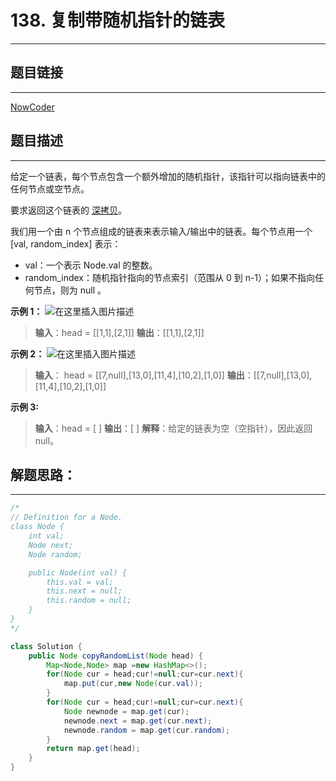 
# 138. 复制带随机指针的链表

---
## 题目链接
---
<a href="https://leetcode-cn.com/problems/copy-list-with-random-pointer/">NowCoder</a>

## 题目描述
---



给定一个链表，每个节点包含一个额外增加的随机指针，该指针可以指向链表中的任何节点或空节点。

要求返回这个链表的 [深拷贝](https://baike.baidu.com/item/%E6%B7%B1%E6%8B%B7%E8%B4%9D/22785317?fr=aladdin)。 

我们用一个由 n 个节点组成的链表来表示输入/输出中的链表。每个节点用一个 [val, random_index] 表示：

* val：一个表示 Node.val 的整数。
* random_index：随机指针指向的节点索引（范围从 0 到 n-1）；如果不指向任何节点，则为  null 。

**示例 1：**
![在这里插入图片描述](https://img-blog.csdnimg.cn/20200413191028879.png)
>**输入**：head = [[1,1],[2,1]]
**输出**：[[1,1],[2,1]]


 

**示例 2：**
![在这里插入图片描述](https://img-blog.csdnimg.cn/20200413190946318.png)
>**输入**： head = [[7,null],[13,0],[11,4],[10,2],[1,0]]
**输出**：[[7,null],[13,0],[11,4],[10,2],[1,0]]

**示例 3:**

>**输入**：head = [ ]
**输出**：[ ]
**解释**：给定的链表为空（空指针），因此返回 null。



## 解题思路：
---

```java
/*
// Definition for a Node.
class Node {
    int val;
    Node next;
    Node random;

    public Node(int val) {
        this.val = val;
        this.next = null;
        this.random = null;
    }
}
*/

class Solution {
    public Node copyRandomList(Node head) {
        Map<Node,Node> map =new HashMap<>();
        for(Node cur = head;cur!=null;cur=cur.next){
            map.put(cur,new Node(cur.val));
        }
        for(Node cur = head;cur!=null;cur=cur.next){
            Node newnode = map.get(cur);
            newnode.next = map.get(cur.next);
            newnode.random = map.get(cur.random);
        }
        return map.get(head);
    }
}
```

